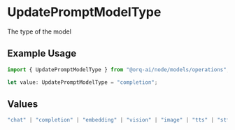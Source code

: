 # UpdatePromptModelType

The type of the model

## Example Usage

```typescript
import { UpdatePromptModelType } from "@orq-ai/node/models/operations";

let value: UpdatePromptModelType = "completion";
```

## Values

```typescript
"chat" | "completion" | "embedding" | "vision" | "image" | "tts" | "stt" | "rerank" | "moderations"
```